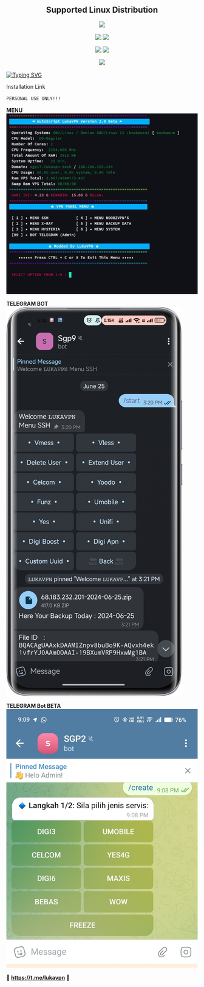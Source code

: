 </p> 
<h2 align="center"> Supported Linux Distribution</h2>
<p align="center"><img src="https://d33wubrfki0l68.cloudfront.net/5911c43be3b1da526ed609e9c55783d9d0f6b066/9858b/assets/img/debian-ubuntu-hover.png"width="400"></p> 
<p align="center">
<img src="https://img.shields.io/static/v1?style=flat&logo=debian&logoColor=F70101&label=Debian%2011&message=Bulleye&color=purple"> 
 <img src="https://img.shields.io/static/v1?style=flat&logo=ubuntu&label=ubuntu%2022.04 LTS&message=Jammy&color=red"> 
<p align="center">
 <img src="https://img.shields.io/static/v1?style=flat&logo=debian&logoColor=F70101&label=Debian%2012&message=Bookworm&color=purple"> 
<img src="https://img.shields.io/static/v1?style=flat&logo=ubuntu&label=ubuntu%2024.04 LTS&message=Noble&color=red"> 
 

<p align="center"><img src="https://img.shields.io/badge/Multiport XRAY & SSH-green"></p>

<a href="https://git.io/typing-svg"><img src="https://readme-typing-svg.herokuapp.com?font=New+Amsterdam&size=100&letterSpacing=10px&pause=1000&color=F70101&background=FFFFFF00&center=true&width=435&height=150&lines=LUKAVPN" alt="Typing SVG" /></a>


Installation Link<br>
 
  ```html
PERSONAL USE ONLY!!! 
  ```
<b>

MENU
![tele](https://raw.githubusercontent.com/apih46/Script12/main/system/kuda.jpg) 


TELEGRAM BOT
![ikan](https://raw.githubusercontent.com/apih46/Script12/main/system/ikan.png)

TELEGRAM Bot BETA
![kuda](https://raw.githubusercontent.com/apih46/Script12/main/system/kuda.png)

💬 https://t.me/lukavpn 💬
